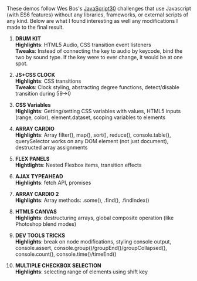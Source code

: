 These demos follow Wes Bos's [JavaScript30](http://www.javascript30.com) challenges that use Javascript (with ES6 features) without any libraries, frameworks, or external scripts of any kind. Below are what I found interesting as well any modifications I made to the final result.

1. **DRUM KIT**  
    **Highlights**: HTML5 Audio, CSS transition event listeners  
    **Tweaks**: Instead of connecting the key to audio by keycode, bind the two by sound type. If the key were to ever change, it would be at one spot.  

2. **JS+CSS CLOCK**  
    **Highlights**: CSS transitions  
    **Tweaks**: Clock styling, abstracting degree functions, detect/disable transition during 59->0 

3. **CSS Variables**  
    **Highlights**: Getting/setting CSS variables with values, HTML5 inputs (range, color), element.dataset, scoping variables to elements

4. **ARRAY CARDIO**  
    **Highlights**: Array filter(), map(), sort(), reduce(), console.table(), querySelector works on any DOM element (not just document), destructed array assignments
    
5. **FLEX PANELS**  
    **Hightlights**: Nested Flexbox items, transition effects

6. **AJAX TYPEAHEAD**  
    **Highlights**: fetch API, promises

7. **ARRAY CARDIO 2**  
    **Highlights**: Array methods: .some(), .find(), .findIndex()

8. **HTML5 CANVAS**  
    **Highlights**: destructuring arrays, global composite operation (like Photoshop blend modes)

9. **DEV TOOLS TRICKS**  
    **Highlights**: break on node modifications, styling console output, console.assert, console.group()/groupEnd()/groupCollapsed(), console.count(), console.time()/timeEnd()

10. **MULTIPLE CHECKBOX SELECTION**  
    **Highlights**: selecting range of elements using shift key
